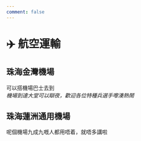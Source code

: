 ```yaml
---
comment: false
---
```


# ✈️ 航空運輸

## 珠海金灣機場  
可以搭機場巴士去到  
*機場到達大堂可以瞓夜，歡迎各位特種兵選手嚟湊熱鬧*  

## 珠海蓮洲通用機場  
呢個機場九成九嘅人都用唔着，就唔多講啦
